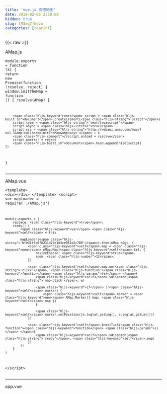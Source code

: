 ```yaml
---
title: 'vue.js 高德地图' 
date: 2019-02-05 2:30:09
hidden: true
slug: f93zg7fkeza
categories: [reprint]
---
```


{{< raw >}}

                    
<p>AMap.js</p>
<div class="widget-codetool" style="display:none;">
      <div class="widget-codetool--inner">
      <span class="selectCode code-tool" data-toggle="tooltip" data-placement="top" title="" data-original-title="全选"></span>
      <span type="button" class="copyCode code-tool" data-toggle="tooltip" data-placement="top" data-clipboard-text="module.exports = function (k) {
    return new Promise(function (resolve, reject) {
        window.initTheMap = function () {
            resolve(AMap)
        }

        var script = document.createElement('script')
        script.type = 'text/javascript'
        script.async = true
        script.src = 'http://webapi.amap.com/maps?v=1.3&amp;callback=initTheMap&amp;key=' + k
        //script.onload = resolve
        script.onerror = reject
        document.head.appendChild(script)
    })
}" title="" data-original-title="复制"></span>
      <span type="button" class="saveToNote code-tool" data-toggle="tooltip" data-placement="top" title="" data-original-title="放进笔记"></span>
      </div>
      </div><pre class="hljs javascript"><code><span class="hljs-built_in">module</span>.exports = <span class="hljs-function"><span class="hljs-keyword">function</span> (<span class="hljs-params">k</span>) </span>{
    <span class="hljs-keyword">return</span> <span class="hljs-keyword">new</span> <span class="hljs-built_in">Promise</span>(<span class="hljs-function"><span class="hljs-keyword">function</span> (<span class="hljs-params">resolve, reject</span>) </span>{
        <span class="hljs-built_in">window</span>.initTheMap = <span class="hljs-function"><span class="hljs-keyword">function</span> (<span class="hljs-params"></span>) </span>{
            resolve(AMap)
        }

        <span class="hljs-keyword">var</span> script = <span class="hljs-built_in">document</span>.createElement(<span class="hljs-string">'script'</span>)
        script.type = <span class="hljs-string">'text/javascript'</span>
        script.async = <span class="hljs-literal">true</span>
        script.src = <span class="hljs-string">'http://webapi.amap.com/maps?v=1.3&amp;callback=initTheMap&amp;key='</span> + k
        <span class="hljs-comment">//script.onload = resolve</span>
        script.onerror = reject
        <span class="hljs-built_in">document</span>.head.appendChild(script)
    })
}</code></pre>
<hr>
<p>AMap.vue</p>
<div class="widget-codetool" style="display:none;">
      <div class="widget-codetool--inner">
      <span class="selectCode code-tool" data-toggle="tooltip" data-placement="top" title="" data-original-title="全选"></span>
      <span type="button" class="copyCode code-tool" data-toggle="tooltip" data-placement="top" data-clipboard-text="<template>
    <div></div>
</template>
<script>
    var mapLoader = require('./AMap.js')

    module.exports = {
        replace: true,
        ready() {
            var self = this

            mapLoader('bfe31f4e0fb231d29e1d3ce951e2c780').then(AMap => {
                self.map = new AMap.Map(self.$el, {
                    resizeEnable: true,
                    zoom: 12,
                })

                self.map.on('click', function (e) {
                    self.$dispatch('map-click', e)

                    if (!self.marker) {
                        self.marker = new AMap.Marker({ map: self.map })
                    }

                    self.marker.setPosition([e.lnglat.getLng(), e.lnglat.getLat()])
                })

                self.$nextTick(function () {
                    self.$dispatch('ready', self.map)
                })
            })
        }
    }
</script>" title="" data-original-title="复制"></span>
      <span type="button" class="saveToNote code-tool" data-toggle="tooltip" data-placement="top" title="" data-original-title="放进笔记"></span>
      </div>
      </div><pre class="hljs php"><code>&lt;template&gt;
    &lt;div&gt;&lt;/div&gt;
&lt;/template&gt;
&lt;script&gt;
    <span class="hljs-keyword">var</span> mapLoader = <span class="hljs-keyword">require</span>(<span class="hljs-string">'./AMap.js'</span>)

    module.exports = {
        replace: <span class="hljs-keyword">true</span>,
        ready() {
            <span class="hljs-keyword">var</span> <span class="hljs-keyword">self</span> = this

            mapLoader(<span class="hljs-string">'bfe31f4e0fb231d29e1d3ce951e2c780'</span>).then(AMap =&gt; {
                <span class="hljs-keyword">self</span>.map = <span class="hljs-keyword">new</span> AMap.Map(<span class="hljs-keyword">self</span>.$el, {
                    resizeEnable: <span class="hljs-keyword">true</span>,
                    zoom: <span class="hljs-number">12</span>,
                })

                <span class="hljs-keyword">self</span>.map.on(<span class="hljs-string">'click'</span>, <span class="hljs-function"><span class="hljs-keyword">function</span> <span class="hljs-params">(e)</span> </span>{
                    <span class="hljs-keyword">self</span>.$dispatch(<span class="hljs-string">'map-click'</span>, e)

                    <span class="hljs-keyword">if</span> (!<span class="hljs-keyword">self</span>.marker) {
                        <span class="hljs-keyword">self</span>.marker = <span class="hljs-keyword">new</span> AMap.Marker({ map: <span class="hljs-keyword">self</span>.map })
                    }

                    <span class="hljs-keyword">self</span>.marker.setPosition([e.lnglat.getLng(), e.lnglat.getLat()])
                })

                <span class="hljs-keyword">self</span>.$nextTick(<span class="hljs-function"><span class="hljs-keyword">function</span> <span class="hljs-params">()</span> </span>{
                    <span class="hljs-keyword">self</span>.$dispatch(<span class="hljs-string">'ready'</span>, <span class="hljs-keyword">self</span>.map)
                })
            })
        }
    }
&lt;/script&gt;</code></pre>
<hr>
<p>app.vue</p>
<div class="widget-codetool" style="display:none;">
      <div class="widget-codetool--inner">
      <span class="selectCode code-tool" data-toggle="tooltip" data-placement="top" title="" data-original-title="全选"></span>
      <span type="button" class="copyCode code-tool" data-toggle="tooltip" data-placement="top" data-clipboard-text="<template>
    <gd-map @ready=&quot;ready&quot; :style='{ height:&quot;400px&quot; }'></gd-map>
</template>

<script>
    module.exports = {
        components: {
            gdMap: require('./AMap.vue')
        },
        methods: {
            ready(map) {
                console.log('ready', map)
            }
        }
    }
</script>" title="" data-original-title="复制"></span>
      <span type="button" class="saveToNote code-tool" data-toggle="tooltip" data-placement="top" title="" data-original-title="放进笔记"></span>
      </div>
      </div><pre class="hljs xml"><code><span class="hljs-tag">&lt;<span class="hljs-name">template</span>&gt;</span>
    <span class="hljs-tag">&lt;<span class="hljs-name">gd-map</span> @<span class="hljs-attr">ready</span>=<span class="hljs-string">"ready"</span> <span class="hljs-attr">:style</span>=<span class="hljs-string">'{ height:"400px" }'</span>&gt;</span><span class="hljs-tag">&lt;/<span class="hljs-name">gd-map</span>&gt;</span>
<span class="hljs-tag">&lt;/<span class="hljs-name">template</span>&gt;</span>

<span class="hljs-tag">&lt;<span class="hljs-name">script</span>&gt;</span><span class="javascript">
    <span class="hljs-built_in">module</span>.exports = {
        <span class="hljs-attr">components</span>: {
            <span class="hljs-attr">gdMap</span>: <span class="hljs-built_in">require</span>(<span class="hljs-string">'./AMap.vue'</span>)
        },
        <span class="hljs-attr">methods</span>: {
            ready(map) {
                <span class="hljs-built_in">console</span>.log(<span class="hljs-string">'ready'</span>, map)
            }
        }
    }
</span><span class="hljs-tag">&lt;/<span class="hljs-name">script</span>&gt;</span></code></pre>

                
{{< /raw >}}

# 版权声明
本文资源来源互联网，仅供学习研究使用，版权归该资源的合法拥有者所有，

本文仅用于学习、研究和交流目的。转载请注明出处、完整链接以及原作者。

原作者若认为本站侵犯了您的版权，请联系我们，我们会立即删除！

## 原文标题
vue.js 高德地图

## 原文链接
[https://segmentfault.com/a/1190000006703063](https://segmentfault.com/a/1190000006703063)

